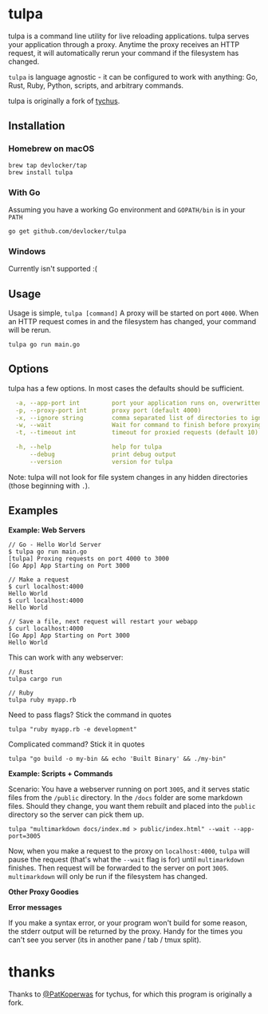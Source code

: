# tulpa

tulpa is a command line utility for live reloading applications. tulpa serves
your application through a proxy. Anytime the proxy receives an HTTP request, it
will automatically rerun your command if the filesystem has changed.

`tulpa` is language agnostic - it can be configured to work with anything: Go,
Rust, Ruby, Python, scripts, and arbitrary commands.

tulpa is originally a fork of [tychus](https://github.com/devlocker/tychus).

## Installation

### Homebrew on macOS

```
brew tap devlocker/tap
brew install tulpa
```

### With Go
Assuming you have a working Go environment and `GOPATH/bin` is in your `PATH`

```
go get github.com/devlocker/tulpa
```

### Windows
Currently isn't supported :(

## Usage

Usage is simple, `tulpa [command]` A proxy will be started on port `4000`. When
an HTTP request comes in and the filesystem has changed, your command will be
rerun.

```
tulpa go run main.go
```

## Options
tulpa has a few options. In most cases the defaults should be sufficient.

```yaml
  -a, --app-port int         port your application runs on, overwritten by ENV['PORT'] (default 3000)
  -p, --proxy-port int       proxy port (default 4000)
  -x, --ignore string        comma separated list of directories to ignore file changes in. (default node_modules,log,tmp,vendor)
  -w, --wait                 Wait for command to finish before proxying a request.
  -t, --timeout int          timeout for proxied requests (default 10)

  -h, --help                 help for tulpa
      --debug                print debug output
      --version              version for tulpa
```

Note: tulpa will not look for file system changes in any hidden directories
(those beginning with `.`).

## Examples

**Example: Web Servers**

```
// Go - Hello World Server
$ tulpa go run main.go
[tulpa] Proxing requests on port 4000 to 3000
[Go App] App Starting on Port 3000

// Make a request
$ curl localhost:4000
Hello World
$ curl localhost:4000
Hello World

// Save a file, next request will restart your webapp
$ curl localhost:4000
[Go App] App Starting on Port 3000
Hello World
```

This can work with any webserver:

```
// Rust
tulpa cargo run

// Ruby
tulpa ruby myapp.rb
```

Need to pass flags? Stick the command in quotes

```
tulpa "ruby myapp.rb -e development"
```

Complicated command? Stick it in quotes

```
tulpa "go build -o my-bin && echo 'Built Binary' && ./my-bin"
```

**Example: Scripts + Commands**

Scenario: You have a webserver running on port `3005`, and it serves static
files from the `/public` directory. In the `/docs` folder are some markdown
files. Should they change, you want them rebuilt and placed into the `public`
directory so the server can pick them up.

```
tulpa "multimarkdown docs/index.md > public/index.html" --wait --app-port=3005
```

Now, when you make a request to the proxy on `localhost:4000`, `tulpa` will
pause the request (that's what the `--wait` flag is for) until `multimarkdown`
finishes. Then request will be forwarded to the server on port `3005`.
`multimarkdown` will only be run if the filesystem has changed.

**Other Proxy Goodies**

**Error messages**

If you make a syntax error, or your program won't build for some reason, the
stderr output will be returned by the proxy. Handy for the times you can't see
you server (its in another pane / tab / tmux split).
# thanks

Thanks to [@PatKoperwas](https://github.com/PatKoperwas) for tychus, for which
this program is originally a fork.
